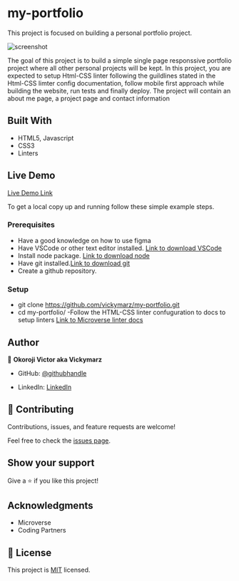 # my-portfolio

This project is focused on building a personal portfolio project.

![screenshot](./assets/images/screenshot.jpg)

The goal of this project is to build a simple single page responssive portfolio project where all other personal projects will be kept. In this project, you are expected to setup Html-CSS linter following the guildlines stated in the Html-CSS limter config documentation, follow mobile first approach while building the website, run tests and finally deploy.
The project will contain an about me page, a project page and contact information

## Built With

- HTML5, Javascript
- CSS3
- Linters

## Live Demo

[Live Demo Link](https://victorokoroji.netlify.app/)

To get a local copy up and running follow these simple example steps.

### Prerequisites
- Have a good knowledge on how to use figma
- Have VSCode or other text editor installed. [Link to download VSCode](https://code.visualstudio.com/download)
- Install node package. [Link to download node](https://nodejs.org/en/download/)
- Have git installed.[Link to download git](https://git-scm.com/downloads)
- Create a github repository.

### Setup
- git clone https://github.com/vickymarz/my-portfolio.git
- cd my-portfolio/
-Follow the HTML-CSS linter confuguration to docs to setup linters [Link to Microverse linter docs](https://github.com/microverseinc/linters-config/tree/master/html-css)

## Author

👤 **Okoroji Victor aka Vickymarz**

- GitHub: [@githubhandle](https://github.com/vickymarz)

- LinkedIn: [LinkedIn](https://www.linkedin.com/in/victorebubeokoroji)


## 🤝 Contributing

Contributions, issues, and feature requests are welcome!

Feel free to check the [issues page](../../issues/).

## Show your support

Give a ⭐️ if you like this project!

## Acknowledgments

- Microverse
- Coding Partners

## 📝 License

This project is [MIT](./MIT.md) licensed.
